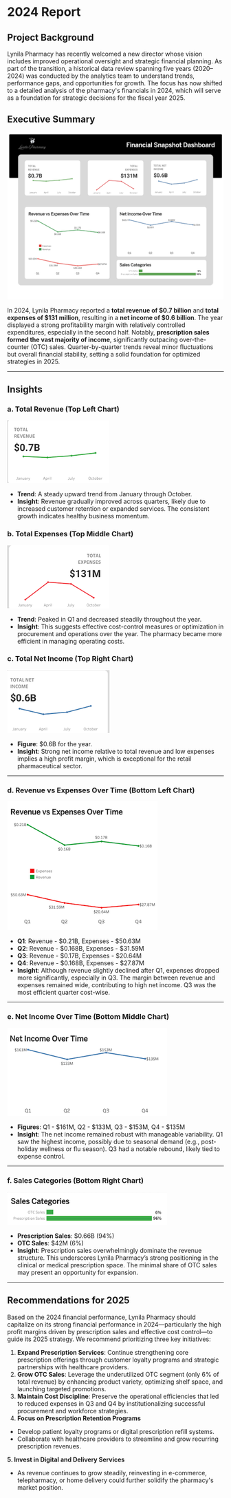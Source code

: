 # 2024 Report

## **Project Background**

Lynila Pharmacy has recently welcomed a new director whose vision includes improved operational oversight and strategic financial planning. As part of the transition, a historical data review spanning five years (2020–2024) was conducted by the analytics team to understand trends, performance gaps, and opportunities for growth. The focus has now shifted to a detailed analysis of the pharmacy's financials in 2024, which will serve as a foundation for strategic decisions for the fiscal year 2025.

## **Executive Summary**

[![](https://github.com/TiffanyNwanne/Lynila-Community-Pharmacy-Revenue-Analysis/blob/main/images/2024/2024.png)](https://github.com/TiffanyNwanne/Lynila-Community-Pharmacy-Revenue-Analysis/blob/main/images/2024/2024.png)

In 2024, Lynila Pharmacy reported a **total revenue of $0.7 billion** and **total expenses of $131 million**, resulting in a **net income of $0.6 billion**. The year displayed a strong profitability margin with relatively controlled expenditures, especially in the second half. Notably, **prescription sales formed the vast majority of income**, significantly outpacing over-the-counter (OTC) sales. Quarter-by-quarter trends reveal minor fluctuations but overall financial stability, setting a solid foundation for optimized strategies in 2025.

---

## **Insights**

### **a. Total Revenue (Top Left Chart)**

[![](https://github.com/TiffanyNwanne/Lynila-Community-Pharmacy-Revenue-Analysis/blob/main/images/2024/1.png)](https://github.com/TiffanyNwanne/Lynila-Community-Pharmacy-Revenue-Analysis/blob/main/images/2024/1.png)

- **Trend**: A steady upward trend from January through October.
- **Insight**: Revenue gradually improved across quarters, likely due to increased customer retention or expanded services. The consistent growth indicates healthy business momentum.

### **b. Total Expenses (Top Middle Chart)**

[![](https://github.com/TiffanyNwanne/Lynila-Community-Pharmacy-Revenue-Analysis/blob/main/images/2024/2.png)](https://github.com/TiffanyNwanne/Lynila-Community-Pharmacy-Revenue-Analysis/blob/main/images/2024/2.png)

- **Trend**: Peaked in Q1 and decreased steadily throughout the year.
- **Insight**: This suggests effective cost-control measures or optimization in procurement and operations over the year. The pharmacy became more efficient in managing operating costs.

### **c. Total Net Income (Top Right Chart)**

[![](https://github.com/TiffanyNwanne/Lynila-Community-Pharmacy-Revenue-Analysis/blob/main/images/2024/3.png)](https://github.com/TiffanyNwanne/Lynila-Community-Pharmacy-Revenue-Analysis/blob/main/images/2024/3.png)

- **Figure**: $0.6B for the year.
- **Insight**: Strong net income relative to total revenue and low expenses implies a high profit margin, which is exceptional for the retail pharmaceutical sector.

---

### **d. Revenue vs Expenses Over Time (Bottom Left Chart)**

[![](https://github.com/TiffanyNwanne/Lynila-Community-Pharmacy-Revenue-Analysis/blob/main/images/2024/4.png)](https://github.com/TiffanyNwanne/Lynila-Community-Pharmacy-Revenue-Analysis/blob/main/images/2024/4.png)

- **Q1**: Revenue - $0.21B, Expenses - $50.63M
- **Q2**: Revenue - $0.168B, Expenses - $31.59M
- **Q3**: Revenue - $0.17B, Expenses - $20.64M
- **Q4**: Revenue - $0.168B, Expenses - $27.87M
- **Insight**: Although revenue slightly declined after Q1, expenses dropped more significantly, especially in Q3. The margin between revenue and expenses remained wide, contributing to high net income. Q3 was the most efficient quarter cost-wise.

---

### **e. Net Income Over Time (Bottom Middle Chart)**

[![](https://github.com/TiffanyNwanne/Lynila-Community-Pharmacy-Revenue-Analysis/blob/main/images/2024/5.png)](https://github.com/TiffanyNwanne/Lynila-Community-Pharmacy-Revenue-Analysis/blob/main/images/2024/5.png)

- **Figures**: Q1 - $161M, Q2 - $133M, Q3 - $153M, Q4 - $135M
- **Insight**: The net income remained robust with manageable variability. Q1 saw the highest income, possibly due to seasonal demand (e.g., post-holiday wellness or flu season). Q3 had a notable rebound, likely tied to expense control.

---

### **f. Sales Categories (Bottom Right Chart)**

[![](https://github.com/TiffanyNwanne/Lynila-Community-Pharmacy-Revenue-Analysis/blob/main/images/2024/6.png)](https://github.com/TiffanyNwanne/Lynila-Community-Pharmacy-Revenue-Analysis/blob/main/images/2024/6.png)

- **Prescription Sales**: $0.66B (94%)
- **OTC Sales**: $42M (6%)
- **Insight**: Prescription sales overwhelmingly dominate the revenue structure. This underscores Lynila Pharmacy’s strong positioning in the clinical or medical prescription space. The minimal share of OTC sales may present an opportunity for expansion.

---

## **Recommendations for 2025**

Based on the 2024 financial performance, Lynila Pharmacy should capitalize on its strong financial performance in 2024—particularly the high profit margins driven by prescription sales and effective cost control—to guide its 2025 strategy. We recommend prioritizing three key initiatives:

1. **Expand Prescription Services**: Continue strengthening core prescription offerings through customer loyalty programs and strategic partnerships with healthcare providers.
2. **Grow OTC Sales**: Leverage the underutilized OTC segment (only 6% of total revenue) by enhancing product variety, optimizing shelf space, and launching targeted promotions.
3. **Maintain Cost Discipline**: Preserve the operational efficiencies that led to reduced expenses in Q3 and Q4 by institutionalizing successful procurement and workforce strategies.
4.  **Focus on Prescription Retention Programs**
- Develop patient loyalty programs or digital prescription refill systems.
- Collaborate with healthcare providers to streamline and grow recurring prescription revenues.

 **5. Invest in Digital and Delivery Services**

- As revenue continues to grow steadily, reinvesting in e-commerce, telepharmacy, or home delivery could further solidify the pharmacy's market position.
